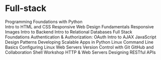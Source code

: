 # Full-stack

Programming Foundations with Python<br>
Intro to HTML and CSS
Responsive Web Design Fundamentals
Responsive Images
Intro to Backend
Intro to Relational Databases
Full Stack Foundations
Authentication & Authorization: OAuth
Intro to AJAX
JavaScript Design Patterns
Developing Scalable Apps in Python
Linux Command Line Basics
Configuring Linux Web Servers
Version Control with Git
GitHub and Collaboration
Shell Workshop
HTTP & Web Servers
Designing RESTful APIs
